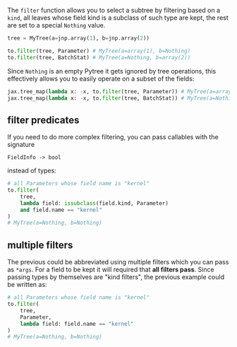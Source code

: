 <!-- #### Filter -->
The `filter` function allows you to select a subtree by filtering based on a `kind`, all leaves whose field kind is a subclass of such type are kept, the rest are set to a special `Nothing` value.

```python
tree = MyTree(a=jnp.array(1), b=jnp.array(2))

to.filter(tree, Parameter) # MyTree(a=array(1), b=Nothing)
to.filter(tree, BatchStat) # MyTree(a=Nothing, b=array(2))
```
Since `Nothing` is an empty Pytree it gets ignored by tree operations, this effectively allows you to easily operate on a subset of the fields:

```python
jax.tree_map(lambda x: -x, to.filter(tree, Parameter)) # MyTree(a=array(-1), b=Nothing)
jax.tree_map(lambda x: -x, to.filter(tree, BatchStat)) # MyTree(a=Nothing, b=array([-2]))
```

## filter predicates
If you need to do more complex filtering, you can pass callables with the signature 

```
FieldInfo -> bool
``` 

instead of types:

```python
# all Parameters whose field name is "kernel"
to.filter(
    tree,
    lambda field: issubclass(field.kind, Parameter) 
    and field.name == "kernel"
) 
# MyTree(a=Nothing, b=Nothing)
```
## multiple filters
The previous could be abbreviated using multiple filters which you can pass as `*args`. For a field to be kept it will required that **all filters pass**. Since passing types by themselves are "kind filters", the previous example could be written as:
```python
# all Parameters whose field name is "kernel"
to.filter(
    tree,
    Parameter,
    lambda field: field.name == "kernel"
) 
# MyTree(a=Nothing, b=Nothing)
```